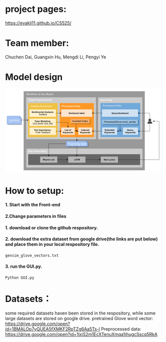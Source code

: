 # project pages:
https://evakli11.github.io/CS525/

# Team member: 
Chuchen Dai, Guangxin Hu, Mengdi Li, Pengyi Ye

# Model design
![workflow](workflow.png)

# How to setup:
#### 1. Start with the Front-end

#### 2.Change parameters in files

#### 1. download or clone the github respository.
#### 2. download the extra dataset from google drive(the links are put below) and place them in your local respository file.
```
gensim_glove_vectors.txt
```
#### 3. run the GUI.py.
```gui
Python GUI.py
```

# Datasets：
some required datasets haven been stored in the respository, while some large datasets are stored on google drive. 
pretrained Glove word vector: https://drive.google.com/open?id=1BMALOp7yQUEA5fXMKF2RpTZg6Aa5Ts-l
Preprocessed data: https://drive.google.com/open?id=1lxiS2m1EcXTenuXmqa1ihugcSscq5RkA

